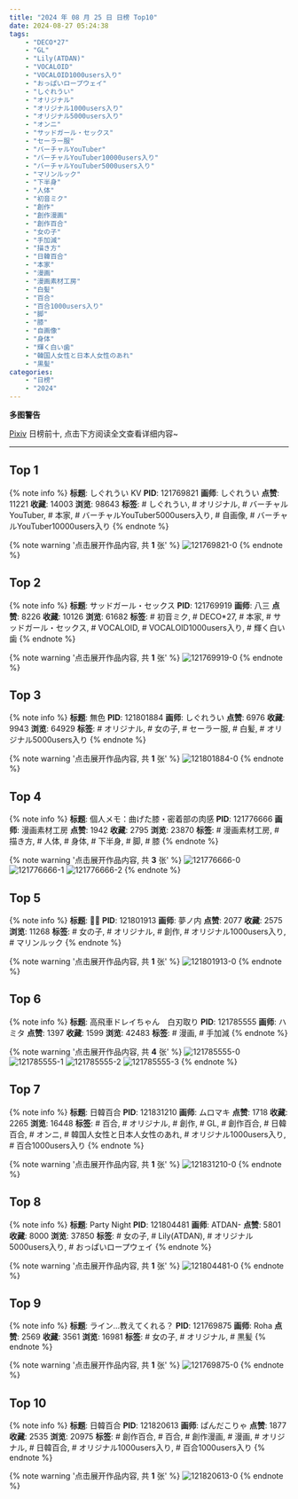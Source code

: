 ```yaml
---
title: "2024 年 08 月 25 日 日榜 Top10"
date: 2024-08-27 05:24:38
tags:
    - "DECO*27"
    - "GL"
    - "Lily(ATDAN)"
    - "VOCALOID"
    - "VOCALOID1000users入り"
    - "おっぱいロープウェイ"
    - "しぐれうい"
    - "オリジナル"
    - "オリジナル1000users入り"
    - "オリジナル5000users入り"
    - "オンニ"
    - "サッドガール・セックス"
    - "セーラー服"
    - "バーチャルYouTuber"
    - "バーチャルYouTuber10000users入り"
    - "バーチャルYouTuber5000users入り"
    - "マリンルック"
    - "下半身"
    - "人体"
    - "初音ミク"
    - "創作"
    - "創作漫画"
    - "創作百合"
    - "女の子"
    - "手加減"
    - "描き方"
    - "日韓百合"
    - "本家"
    - "漫画"
    - "漫画素材工房"
    - "白髪"
    - "百合"
    - "百合1000users入り"
    - "脚"
    - "膝"
    - "自画像"
    - "身体"
    - "輝く白い歯"
    - "韓国人女性と日本人女性のあれ"
    - "黒髪"
categories:
    - "日榜"
    - "2024"
---
```


<i class="fa fa-triangle-exclamation"></i>**多图警告**<i class="fa fa-triangle-exclamation"></i>

[Pixiv](https://www.pixiv.net/) 日榜前十, 点击下方阅读全文查看详细内容~

<!-- more -->

---

## Top 1

{% note info %}
**标题**: しぐれうい KV
**PID**: 121769821 **画师**: しぐれうい
**点赞**: 11221 **收藏**: 14003 **浏览**: 98643
**标签**: # しぐれうい, # オリジナル, # バーチャルYouTuber, # 本家, # バーチャルYouTuber5000users入り, # 自画像, # バーチャルYouTuber10000users入り
{% endnote %}

{% note warning '点击展开作品内容, 共 **1** 张' %}
![121769821-0](https://i.pixiv.re/img-original/img/2024/08/24/00/00/16/121769821_p0.png)
{% endnote %}

## Top 2

{% note info %}
**标题**: サッドガール・セックス
**PID**: 121769919 **画师**: 八三
**点赞**: 8226 **收藏**: 10126 **浏览**: 61682
**标签**: # 初音ミク, # DECO*27, # 本家, # サッドガール・セックス, # VOCALOID, # VOCALOID1000users入り, # 輝く白い歯
{% endnote %}

{% note warning '点击展开作品内容, 共 **1** 张' %}
![121769919-0](https://i.pixiv.re/img-original/img/2024/08/24/00/00/36/121769919_p0.png)
{% endnote %}

## Top 3

{% note info %}
**标题**: 無色
**PID**: 121801884 **画师**: しぐれうい
**点赞**: 6976 **收藏**: 9943 **浏览**: 64929
**标签**: # オリジナル, # 女の子, # セーラー服, # 白髪, # オリジナル5000users入り
{% endnote %}

{% note warning '点击展开作品内容, 共 **1** 张' %}
![121801884-0](https://i.pixiv.re/img-original/img/2024/08/25/00/00/08/121801884_p0.jpg)
{% endnote %}

## Top 4

{% note info %}
**标题**: 個人メモ：曲げた膝・密着部の肉感
**PID**: 121776666 **画师**: 漫画素材工房
**点赞**: 1942 **收藏**: 2795 **浏览**: 23870
**标签**: # 漫画素材工房, # 描き方, # 人体, # 身体, # 下半身, # 脚, # 膝
{% endnote %}

{% note warning '点击展开作品内容, 共 **3** 张' %}
![121776666-0](https://i.pixiv.re/img-original/img/2024/08/24/05/30/03/121776666_p0.jpg)
![121776666-1](https://i.pixiv.re/img-original/img/2024/08/24/05/30/03/121776666_p1.jpg)
![121776666-2](https://i.pixiv.re/img-original/img/2024/08/24/05/30/03/121776666_p2.jpg)
{% endnote %}

## Top 5

{% note info %}
**标题**: 🐻🍧
**PID**: 121801913 **画师**: 夢ノ内
**点赞**: 2077 **收藏**: 2575 **浏览**: 11268
**标签**: # 女の子, # オリジナル, # 創作, # オリジナル1000users入り, # マリンルック
{% endnote %}

{% note warning '点击展开作品内容, 共 **1** 张' %}
![121801913-0](https://i.pixiv.re/img-original/img/2024/08/25/00/00/14/121801913_p0.jpg)
{% endnote %}

## Top 6

{% note info %}
**标题**: 高飛車ドレイちゃん　白刃取り
**PID**: 121785555 **画师**: ハミタ
**点赞**: 1397 **收藏**: 1599 **浏览**: 42483
**标签**: # 漫画, # 手加減
{% endnote %}

{% note warning '点击展开作品内容, 共 **4** 张' %}
![121785555-0](https://i.pixiv.re/img-original/img/2024/08/24/14/30/05/121785555_p0.png)
![121785555-1](https://i.pixiv.re/img-original/img/2024/08/24/14/30/05/121785555_p1.png)
![121785555-2](https://i.pixiv.re/img-original/img/2024/08/24/14/30/05/121785555_p2.png)
![121785555-3](https://i.pixiv.re/img-original/img/2024/08/24/14/30/05/121785555_p3.png)
{% endnote %}

## Top 7

{% note info %}
**标题**: 日韓百合
**PID**: 121831210 **画师**: ムロマキ
**点赞**: 1718 **收藏**: 2265 **浏览**: 16448
**标签**: # 百合, # オリジナル, # 創作, # GL, # 創作百合, # 日韓百合, # オンニ, # 韓国人女性と日本人女性のあれ, # オリジナル1000users入り, # 百合1000users入り
{% endnote %}

{% note warning '点击展开作品内容, 共 **1** 张' %}
![121831210-0](https://i.pixiv.re/img-original/img/2024/08/25/21/54/39/121831210_p0.jpg)
{% endnote %}

## Top 8

{% note info %}
**标题**: Party Night
**PID**: 121804481 **画师**: ATDAN-
**点赞**: 5801 **收藏**: 8000 **浏览**: 37850
**标签**: # 女の子, # Lily(ATDAN), # オリジナル5000users入り, # おっぱいロープウェイ
{% endnote %}

{% note warning '点击展开作品内容, 共 **1** 张' %}
![121804481-0](https://i.pixiv.re/img-original/img/2024/08/25/01/09/07/121804481_p0.png)
{% endnote %}

## Top 9

{% note info %}
**标题**: ライン...教えてくれる？
**PID**: 121769875 **画师**: Roha
**点赞**: 2569 **收藏**: 3561 **浏览**: 16981
**标签**: # 女の子, # オリジナル, # 黒髪
{% endnote %}

{% note warning '点击展开作品内容, 共 **1** 张' %}
![121769875-0](https://i.pixiv.re/img-original/img/2024/08/24/00/00/27/121769875_p0.jpg)
{% endnote %}

## Top 10

{% note info %}
**标题**: 日韓百合
**PID**: 121820613 **画师**: ぱんだこりゃ
**点赞**: 1877 **收藏**: 2535 **浏览**: 20975
**标签**: # 創作百合, # 百合, # 創作漫画, # 漫画, # オリジナル, # 日韓百合, # オリジナル1000users入り, # 百合1000users入り
{% endnote %}

{% note warning '点击展开作品内容, 共 **1** 张' %}
![121820613-0](https://i.pixiv.re/img-original/img/2024/08/25/16/24/59/121820613_p0.jpg)
{% endnote %}
